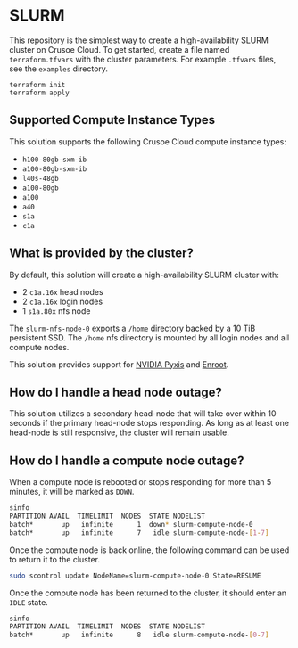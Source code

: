 # SLURM
This repository is the simplest way to create a high-availability SLURM cluster on Crusoe Cloud. To get started, create a file named `terraform.tfvars` with the cluster parameters. For example `.tfvars` files, see the `examples` directory.
```
terraform init
terraform apply
```

## Supported Compute Instance Types
This solution supports the following Crusoe Cloud compute instance types:
* `h100-80gb-sxm-ib`
* `a100-80gb-sxm-ib`
* `l40s-48gb`
* `a100-80gb`
* `a100`
* `a40`
* `s1a`
* `c1a`

## What is provided by the cluster?
By default, this solution will create a high-availability SLURM cluster with:
* 2 `c1a.16x` head nodes
* 2 `c1a.16x` login nodes
* 1 `s1a.80x` nfs node

The `slurm-nfs-node-0` exports a `/home` directory backed by a 10 TiB persistent SSD. The `/home` nfs directory is mounted by all login nodes and all compute nodes.

This solution provides support for [NVIDIA Pyxis](https://github.com/NVIDIA/pyxis) and [Enroot](https://github.com/nvidia/enroot).

## How do I handle a head node outage?
This solution utilizes a secondary head-node that will take over within 10 seconds if the primary head-node stops responding. As long as at least one head-node is still responsive, the cluster will remain usable.

## How do I handle a compute node outage?
When a compute node is rebooted or stops responding for more than 5 minutes, it will be marked as `DOWN`.

```bash
sinfo
PARTITION AVAIL  TIMELIMIT  NODES  STATE NODELIST
batch*       up   infinite      1  down* slurm-compute-node-0
batch*       up   infinite      7   idle slurm-compute-node-[1-7]
```

Once the compute node is back online, the following command can be used to return it to the cluster.
```bash
sudo scontrol update NodeName=slurm-compute-node-0 State=RESUME
```

Once the compute node has been returned to the cluster, it should enter an `IDLE` state.
```bash
sinfo
PARTITION AVAIL  TIMELIMIT  NODES  STATE NODELIST
batch*       up   infinite      8   idle slurm-compute-node-[0-7]
```

